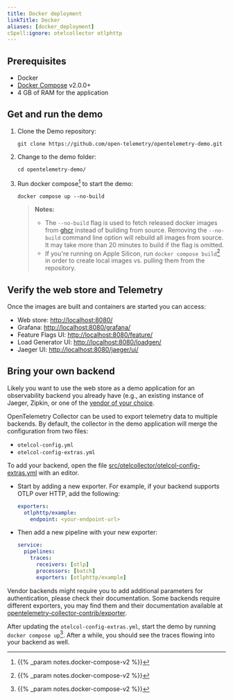 ```yaml
---
title: Docker deployment
linkTitle: Docker
aliases: [docker_deployment]
cSpell:ignore: otelcollector otlphttp
---
```


## Prerequisites

- Docker
- [Docker Compose](https://docs.docker.com/compose/install/#install-compose)
  v2.0.0+
- 4 GB of RAM for the application

## Get and run the demo

1.  Clone the Demo repository:

    ```shell
    git clone https://github.com/open-telemetry/opentelemetry-demo.git
    ```

2.  Change to the demo folder:

    ```shell
    cd opentelemetry-demo/
    ```

3.  Run docker compose[^1] to start the demo:

    ```shell
    docker compose up --no-build
    ```

    > **Notes:**
    >
    > - The `--no-build` flag is used to fetch released docker images from
    >   [ghcr](https://ghcr.io/open-telemetry/demo) instead of building from
    >   source. Removing the `--no-build` command line option will rebuild all
    >   images from source. It may take more than 20 minutes to build if the
    >   flag is omitted.
    > - If you're running on Apple Silicon, run `docker compose build`[^1] in
    >   order to create local images vs. pulling them from the repository.

## Verify the web store and Telemetry

Once the images are built and containers are started you can access:

- Web store: <http://localhost:8080/>
- Grafana: <http://localhost:8080/grafana/>
- Feature Flags UI: <http://localhost:8080/feature/>
- Load Generator UI: <http://localhost:8080/loadgen/>
- Jaeger UI: <http://localhost:8080/jaeger/ui/>

## Bring your own backend

Likely you want to use the web store as a demo application for an observability
backend you already have (e.g., an existing instance of Jaeger, Zipkin, or one
of the [vendor of your choice](/ecosystem/vendors/).

OpenTelemetry Collector can be used to export telemetry data to multiple
backends. By default, the collector in the demo application will merge the
configuration from two files:

- `otelcol-config.yml`
- `otelcol-config-extras.yml`

To add your backend, open the file
[src/otelcollector/otelcol-config-extras.yml](https://github.com/open-telemetry/opentelemetry-demo/blob/main/src/otelcollector/otelcol-config-extras.yml)
with an editor.

- Start by adding a new exporter. For example, if your backend supports OTLP
  over HTTP, add the following:

  ```yaml
  exporters:
    otlphttp/example:
      endpoint: <your-endpoint-url>
  ```

- Then add a new pipeline with your new exporter:

  ```yaml
  service:
    pipelines:
      traces:
        receivers: [otlp]
        processors: [batch]
        exporters: [otlphttp/example]
  ```

Vendor backends might require you to add additional parameters for
authentication, please check their documentation. Some backends require
different exporters, you may find them and their documentation available at
[opentelemetry-collector-contrib/exporter](https://github.com/open-telemetry/opentelemetry-collector-contrib/tree/main/exporter).

After updating the `otelcol-config-extras.yml`, start the demo by running
`docker compose up`[^1]. After a while, you should see the traces flowing into
your backend as well.

[^1]: {{% _param notes.docker-compose-v2 %}}
